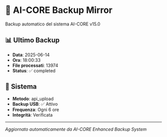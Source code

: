 # 🧬 AI-CORE Backup Mirror

Backup automatico del sistema AI-CORE v15.0

## 📊 Ultimo Backup
- **Data**: 2025-06-14
- **Ora**: 18:00:33
- **File processati**: 13974
- **Status**: ✅ completed

## 🎯 Sistema
- **Metodo**: api_upload
- **Backup USB**: ✅ Attivo
- **Frequenza**: Ogni 6 ore
- **Integrità**: Verificata

---
*Aggiornato automaticamente da AI-CORE Enhanced Backup System*
